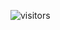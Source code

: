 <!--
[![Ashutosh's github activity graph](https://github-readme-activity-graph.vercel.app/graph?username=ashishsingh101&theme=github-compact&bg_color=000000&area_color=90EE90)](https://github.com/ashishsingh101/github-readme-activity-graph)

-->
![visitors](https://visitor-badge.laobi.icu/badge?page_id=ashishsingh101)
<!--
![](https://gifdb.com/images/high/cartoon-batman-approves-mrgthhmrtd7ukueh.gif)
[![Ashish's GitHub stats](https://github-readme-stats.vercel.app/api?username=ashishsingh101&show=reviews&theme=transparent)](https://github.com/anuraghazra/github-readme-stats)
![Top Langs](https://github-readme-stats.vercel.app/api/top-langs/?username=ashishsingh101&hide_progress=true)
 ### Hi there 👋 -->

<!--
**ashishsingh101/ashishsingh101** is a ✨ _special_ ✨ repository because its `README.md` (this file) appears on your GitHub profile.

Here are some ideas to get you started:

- 🔭 I’m currently working on ...
- 🌱 I’m currently learning ...
- 👯 I’m looking to collaborate on ...
- 🤔 I’m looking for help with ...
- 💬 Ask me about ...
- 📫 How to reach me: ...
- 😄 Pronouns: ...
- ⚡ Fun fact: ...
-->
<!--
<div id="badges">
  <a href="your-linkedin-URL">
    <img src="https://img.shields.io/badge/LinkedIn-blue?style=for-the-badge&logo=linkedin&logoColor=white" alt="LinkedIn Badge"/>
  </a>
  <a href="your-youtube-URL">
    <img src="https://img.shields.io/badge/YouTube-red?style=for-the-badge&logo=youtube&logoColor=white" alt="Youtube Badge"/>
  </a>
  <a href="your-twitter-URL">
    <img src="https://img.shields.io/badge/Twitter-blue?style=for-the-badge&logo=twitter&logoColor=white" alt="Twitter Badge"/>
  </a>
</div>
<img src="https://komarev.com/ghpvc/?username=ashishsingh101&style=flat-square&color=blue" alt=""/>
[![GitHub Streak](http://github-readme-streak-stats.herokuapp.com?user=ashishsingh101&theme=dark&background=000000)](https://git.io/streak-stats)

<img src="https://komarev.com/ghpvc/?username=ashishsingh101&color=brightgreen" alt="watching_count" />
-->

